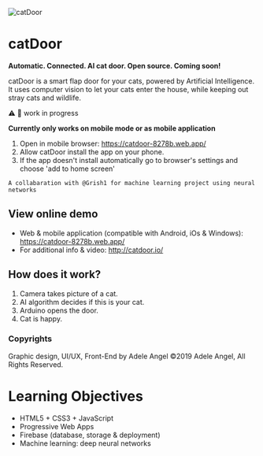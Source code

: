 ![catDoor](https://firebasestorage.googleapis.com/v0/b/catdoor-8278b.appspot.com/o/icon-96x96.png?alt=media&token=f64e5604-c94f-4d0f-80aa-effc70458c09) 
# catDoor

**Automatic. Connected. AI cat door. Open source. Coming soon!**

catDoor is a smart flap door for your cats, powered by Artificial Intelligence. It uses computer vision to let your cats enter the house, while keeping out stray cats and wildlife.

:warning: :construction: work in progress

**Currently only works on mobile mode or as mobile application**

1. Open in mobile browser: https://catdoor-8278b.web.app/ 
2. Allow catDoor install the app on your phone.
3. If the app doesn't install automatically go to browser's settings and choose 'add to home screen'

```
A collabaration with @Grish1 for machine learning project using neural networks
```

## View online demo
- Web & mobile application (compatible with Android, iOs & Windows):
https://catdoor-8278b.web.app/
- For additional info & video: http://catdoor.io/

## How does it work?
1. Camera takes picture of a cat.
2. AI algorithm decides if this is your cat.
3. Arduino opens the door.
4. Cat is happy.

### Copyrights
Graphic design, UI/UX, Front-End by Adele Angel
©2019 Adele Angel, All Rights Reserved.

# Learning Objectives
- HTML5 + CSS3 + JavaScript
- Progressive Web Apps
- Firebase (database, storage & deployment)
- Machine learning: deep neural networks
